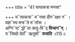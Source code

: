 +++
title = "41 यत्पाकत्रा मनसा"

+++
य᳓त्पाकत्रा᳓ म᳓नसा दीन᳓दक्षा न᳓ ।  
यज्ञ᳓स्य मन्व᳓ते म᳓र्तासः ।  
अग्नि᳓ष्ट᳓द्धो᳓ता क्रतु-वि᳓द् **विजान᳓न्** ।  
य᳓जिष्ठो देवाँ᳓ ऋतुशो᳓ **यजाति** ॥115॥